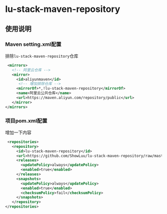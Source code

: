 # lu-stack-maven-repository

## 使用说明

### Maven setting.xml配置

排除`lu-stack-maven-repository`仓库

```xml
 <mirrors>
   <!-- 阿里云仓库 -->
   <mirror>
     <id>aliyunmaven</id>
      <!-- 增加排除仓库 -->
     <mirrorOf>*,!lu-stack-maven-repository</mirrorOf>
     <name>阿里云公共仓库</name>
     <url>https://maven.aliyun.com/repository/public</url>
   </mirror>
</mirrors>
```

### 项目pom.xml配置

增加一下内容

```xml
 <repositories>
   <repository>
     <id>lu-stack-maven-repository</id>
     <url>https://github.com/ShowLuu/lu-stack-maven-repository/raw/master</url>
     <releases>
       <updatePolicy>always</updatePolicy>
       <enabled>true</enabled>
     </releases>
     <snapshots>
       <updatePolicy>always</updatePolicy>
       <enabled>true</enabled>
       <checksumPolicy>fail</checksumPolicy>
     </snapshots>
   </repository>
</repositories>
```


